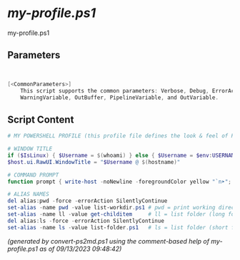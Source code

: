 *my-profile.ps1*
================

my-profile.ps1 


Parameters
----------
```powershell


[<CommonParameters>]
    This script supports the common parameters: Verbose, Debug, ErrorAction, ErrorVariable, WarningAction, 
    WarningVariable, OutBuffer, PipelineVariable, and OutVariable.
```

Script Content
--------------
```powershell
# MY POWERSHELL PROFILE (this profile file defines the look & feel of PowerShell)

# WINDOW TITLE
if ($IsLinux) { $Username = $(whoami) } else { $Username = $env:USERNAME }
$host.ui.RawUI.WindowTitle = "$Username @ $(hostname)"

# COMMAND PROMPT
function prompt { write-host -noNewline -foregroundColor yellow "`n➤"; return " " }

# ALIAS NAMES
del alias:pwd -force -errorAction SilentlyContinue
set-alias -name pwd -value list-workdir.ps1	# pwd = print working directory
set-alias -name ll -value get-childitem		# ll = list folder (long format)
del alias:ls -force -errorAction SilentlyContinue 
set-alias -name ls -value list-folder.ps1	# ls = list folder (short format)
```

*(generated by convert-ps2md.ps1 using the comment-based help of my-profile.ps1 as of 09/13/2023 09:48:42)*
